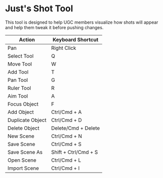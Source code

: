 # Just's Shot Tool

This tool is designed to help UGC members visualize how shots will appear and help them tweak it before pushing changes.

| Action           | Keyboard Shortcut    |
| ---------------- | -------------------- |
| Pan              | Right Click          |
| Select Tool      | Q                    |
| Move Tool        | W                    |
| Add Tool         | T                    |
| Pan Tool         | G                    |
| Ruler Tool       | R                    |
| Aim Tool         | A                    |
| Focus Object     | F                    |
| Add Object       | Ctrl/Cmd + A         |
| Duplicate Object | Ctrl/Cmd + D         |
| Delete Object    | Delete/Cmd + Delete  |
| New Scene        | Ctrl/Cmd + N         |
| Save Scene       | Ctrl/Cmd + S         |
| Save Scene As    | Shift + Ctrl/Cmd + S |
| Open Scene       | Ctrl/Cmd + L         |
| Import Scene     | Ctrl/Cmd + I         |
